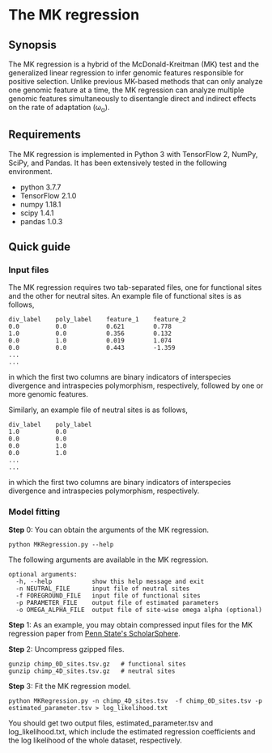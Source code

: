 # The MK regression

## Synopsis

The MK regression is a hybrid of the McDonald-Kreitman (MK) test and the generalized linear regression to infer genomic features responsible for positive selection. Unlike previous MK-based methods that can only analyze one genomic feature at a time, the MK regression can analyze multiple genomic features simultaneously to disentangle direct and indirect effects on the rate of adaptation (ω<sub>α</sub>).

## Requirements

The MK regression is implemented in Python 3 with TensorFlow 2, NumPy, SciPy, and Pandas. It has been extensively tested in the following environment.

- python 3.7.7
- TensorFlow 2.1.0
- numpy 1.18.1
- scipy 1.4.1
- pandas 1.0.3

## Quick guide

### Input files

The MK regression requires two tab-separated files, one for functional sites and the other for neutral sites. An example file of functional sites is as follows,
```
div_label    poly_label    feature_1    feature_2
0.0          0.0           0.621        0.778
1.0          0.0           0.356        0.132
0.0          1.0           0.019        1.074
0.0          0.0           0.443        -1.359
...
...
```
in which the first two columns are binary indicators of interspecies divergence and intraspecies polymorphism, respectively, followed by one or more genomic features.

Similarly, an example file of neutral sites is as follows,
```
div_label    poly_label
1.0          0.0
0.0          0.0
0.0          1.0
0.0          1.0
...
...
```
in which the first two columns are binary indicators of interspecies divergence and intraspecies polymorphism, respectively.

### Model fitting

**Step** 0: You can obtain the arguments of the MK regression.
```
python MKRegression.py --help
```

The following arguments are available in the MK regression.
```
optional arguments:
  -h, --help           show this help message and exit
  -n NEUTRAL_FILE      input file of neutral sites
  -f FOREGROUND_FILE   input file of functional sites
  -p PARAMETER_FILE    output file of estimated parameters
  -o OMEGA_ALPHA_FILE  output file of site-wise omega alpha (optional)
```

**Step** 1: As an example, you may obtain compressed input files for the MK regression paper from [Penn State's ScholarSphere](https://scholarsphere.psu.edu/resources/409ab824-65cf-40de-97e5-fc22dce9ad64). 

**Step** 2: Uncompress gzipped files.
```
gunzip chimp_0D_sites.tsv.gz   # functional sites
gunzip chimp_4D_sites.tsv.gz   # neutral sites
```

**Step** 3: Fit the MK regression model.
```
python MKRegression.py -n chimp_4D_sites.tsv  -f chimp_0D_sites.tsv -p estimated_parameter.tsv > log_likelihood.txt 
```
You should get two output files, estimated_parameter.tsv and log_likelihood.txt, which include the estimated regression coefficients and the log likelihood of the whole dataset, respectively.
